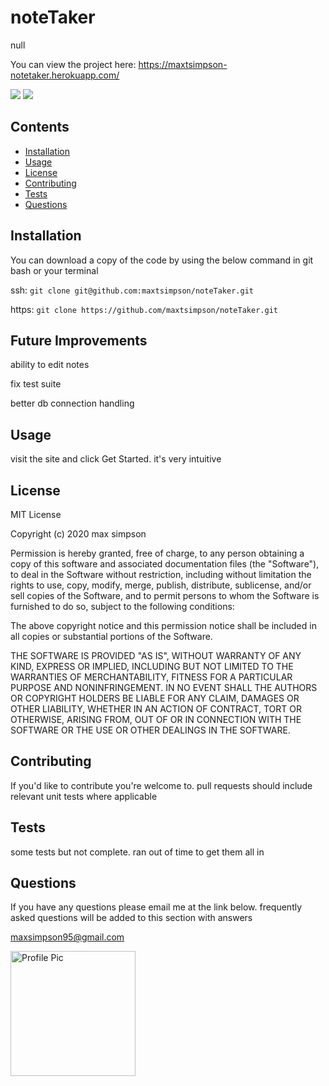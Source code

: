 
# noteTaker
null

You can view the project here: https://maxtsimpson-notetaker.herokuapp.com/

<img src="https://img.shields.io/badge/language-JavaScript-green">
<img src="https://img.shields.io/badge/last%20updated-2020%2005%2007T13:17:16Z-green?style=plastic&logo=github">

## Contents
- [Installation](#Installation)
- [Usage](#Usage)
- [License](#License)
- [Contributing](#Contributing)
- [Tests](#Tests)
- [Questions](#Questions)
## Installation

You can download a copy of the code by using the below command in git bash or your terminal

ssh:
```git clone git@github.com:maxtsimpson/noteTaker.git```

https:
```git clone https://github.com/maxtsimpson/noteTaker.git```

## Future Improvements
ability to edit notes

fix test suite

better db connection handling

## Usage
visit the site and click Get Started. it's very intuitive

## License
MIT License

Copyright (c) 2020 max simpson

Permission is hereby granted, free of charge, to any person obtaining a copy
of this software and associated documentation files (the "Software"), to deal
in the Software without restriction, including without limitation the rights
to use, copy, modify, merge, publish, distribute, sublicense, and/or sell
copies of the Software, and to permit persons to whom the Software is
furnished to do so, subject to the following conditions:

The above copyright notice and this permission notice shall be included in all
copies or substantial portions of the Software.

THE SOFTWARE IS PROVIDED "AS IS", WITHOUT WARRANTY OF ANY KIND, EXPRESS OR
IMPLIED, INCLUDING BUT NOT LIMITED TO THE WARRANTIES OF MERCHANTABILITY,
FITNESS FOR A PARTICULAR PURPOSE AND NONINFRINGEMENT. IN NO EVENT SHALL THE
AUTHORS OR COPYRIGHT HOLDERS BE LIABLE FOR ANY CLAIM, DAMAGES OR OTHER
LIABILITY, WHETHER IN AN ACTION OF CONTRACT, TORT OR OTHERWISE, ARISING FROM,
OUT OF OR IN CONNECTION WITH THE SOFTWARE OR THE USE OR OTHER DEALINGS IN THE
SOFTWARE.

## Contributing
If you'd like to contribute you're welcome to. pull requests should include relevant unit tests where applicable

## Tests
some tests but not complete. ran out of time to get them all in

## Questions
If you have any questions please email me at the link below. frequently asked questions will be added to this section with answers

<a href="mailto:maxsimpson95@gmail.com">maxsimpson95@gmail.com</a>

<img src="https://avatars0.githubusercontent.com/u/59285308?v=4" alt="Profile Pic" width="200" height="200">
